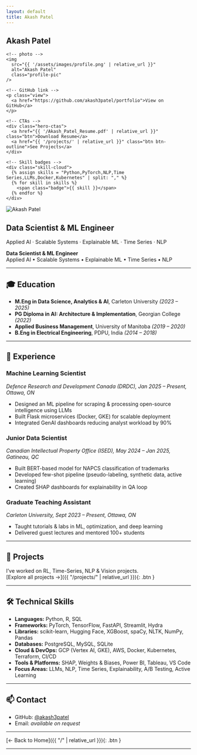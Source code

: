 ```yaml
---
layout: default
title: Akash Patel
---
```


<div class="page-hero">
  <!-- LEFT PANEL (hero/sidebar) -->
  <aside class="hero-panel">
    <h1>Akash Patel</h1>

    <!-- photo -->
    <img
      src="{{ '/assets/images/profile.png' | relative_url }}"
      alt="Akash Patel"
      class="profile-pic"
    />

    <!-- GitHub link -->
    <p class="view">
      <a href="https://github.com/akash3patel/portfolio">View on GitHub</a>
    </p>

    <!-- CTAs -->
    <div class="hero-ctas">
      <a href="{{ '/Akash_Patel_Resume.pdf' | relative_url }}" class="btn">Download Resume</a>
      <a href="{{ '/projects/' | relative_url }}" class="btn btn-outline">See Projects</a>
    </div>

    <!-- Skill badges -->
    <div class="skill-cloud">
      {% assign skills = "Python,PyTorch,NLP,Time Series,LLMs,Docker,Kubernetes" | split: "," %}
      {% for skill in skills %}
        <span class="badge">{{ skill }}</span>
      {% endfor %}
    </div>
  </aside>

  <main class="hero-main">
    <img src="{{ '/assets/images/profile.png' | relative_url }}" alt="Akash Patel" class="profile-pic">
    <h2>Data Scientist & ML Engineer</h2>
    <p>Applied AI · Scalable Systems · Explainable ML · Time Series · NLP</p>
  </main>
</div>

<!-- YOUR PAGE CONTENT CONTINUES BELOW -->


**Data Scientist & ML Engineer**  
Applied AI • Scalable Systems • Explainable ML • Time Series • NLP

---

## 🎓 Education

- **M.Eng in Data Science, Analytics & AI**, Carleton University *(2023 – 2025)*  
- **PG Diploma in AI: Architecture & Implementation**, Georgian College *(2022)*  
- **Applied Business Management**, University of Manitoba *(2019 – 2020)*  
- **B.Eng in Electrical Engineering**, PDPU, India *(2014 – 2018)*

---

## 💼 Experience

### **Machine Learning Scientist**  
*Defence Research and Development Canada (DRDC), Jan 2025 – Present, Ottawa, ON*  
- Designed an ML pipeline for scraping & processing open-source intelligence using LLMs  
- Built Flask microservices (Docker, GKE) for scalable deployment  
- Integrated GenAI dashboards reducing analyst workload by 90%

### **Junior Data Scientist**  
*Canadian Intellectual Property Office (ISED), May 2024 – Jan 2025, Gatineau, QC*  
- Built BERT-based model for NAPCS classification of trademarks  
- Developed few-shot pipeline (pseudo-labeling, synthetic data, active learning)  
- Created SHAP dashboards for explainability in QA loop

### **Graduate Teaching Assistant**  
*Carleton University, Sept 2023 – Present, Ottawa, ON*  
- Taught tutorials & labs in ML, optimization, and deep learning  
- Delivered guest lectures and mentored 100+ students

---


## 🚀 Projects

I’ve worked on RL, Time-Series, NLP & Vision projects.  
[Explore all projects →]({{ "/projects/" | relative_url }}){: .btn }

---

## 🛠 Technical Skills

- **Languages:** Python, R, SQL  
- **Frameworks:** PyTorch, TensorFlow, FastAPI, Streamlit, Hydra  
- **Libraries:** scikit-learn, Hugging Face, XGBoost, spaCy, NLTK, NumPy, Pandas  
- **Databases:** PostgreSQL, MySQL, SQLite  
- **Cloud & DevOps:** GCP (Vertex AI, GKE), AWS, Docker, Kubernetes, Terraform, CI/CD  
- **Tools & Platforms:** SHAP, Weights & Biases, Power BI, Tableau, VS Code  
- **Focus Areas:** LLMs, NLP, Time Series, Explainability, A/B Testing, Active Learning

---

## 📫 Contact

- GitHub: [@akash3patel](https://github.com/akash3patel)  
- Email: *available on request*

---

[← Back to Home]({{ "/" | relative_url }}){: .btn }

---
